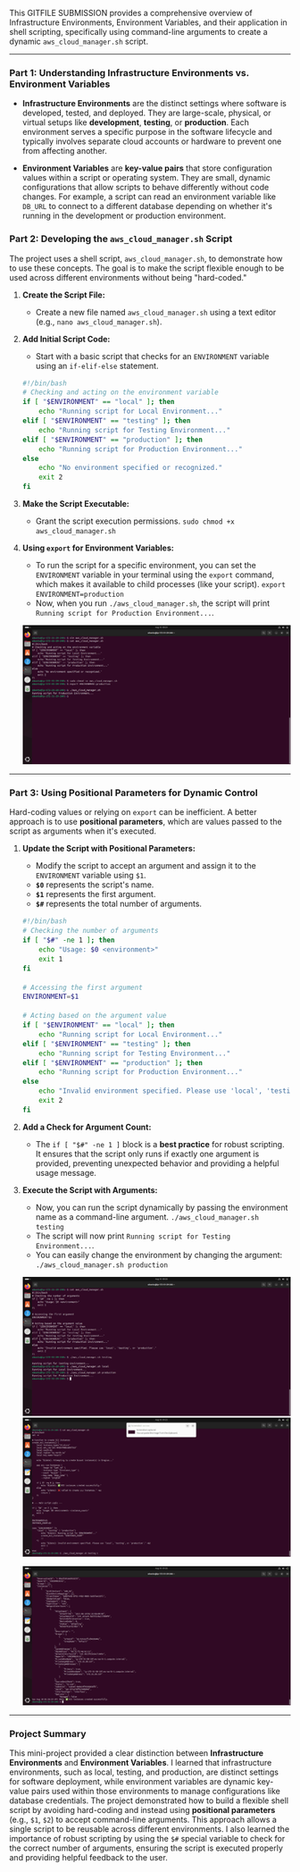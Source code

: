 This GITFILE SUBMISSION provides a comprehensive overview of Infrastructure Environments, Environment Variables, and their application in shell scripting, specifically using command-line arguments to create a dynamic `aws_cloud_manager.sh` script.

-----

### Part 1: Understanding Infrastructure Environments vs. Environment Variables

  * **Infrastructure Environments** are the distinct settings where software is developed, tested, and deployed. They are large-scale, physical, or virtual setups like **development**, **testing**, or **production**. Each environment serves a specific purpose in the software lifecycle and typically involves separate cloud accounts or hardware to prevent one from affecting another.

  * **Environment Variables** are **key-value pairs** that store configuration values within a script or operating system. They are small, dynamic configurations that allow scripts to behave differently without code changes. For example, a script can read an environment variable like `DB_URL` to connect to a different database depending on whether it's running in the development or production environment.

### Part 2: Developing the `aws_cloud_manager.sh` Script

The project uses a shell script, `aws_cloud_manager.sh`, to demonstrate how to use these concepts. The goal is to make the script flexible enough to be used across different environments without being "hard-coded."

1.  **Create the Script File:**

      * Create a new file named `aws_cloud_manager.sh` using a text editor (e.g., `nano aws_cloud_manager.sh`).

2.  **Add Initial Script Code:**

      * Start with a basic script that checks for an `ENVIRONMENT` variable using an `if-elif-else` statement.

    <!-- end list -->

    ```bash
    #!/bin/bash
    # Checking and acting on the environment variable
    if [ "$ENVIRONMENT" == "local" ]; then
        echo "Running script for Local Environment..."
    elif [ "$ENVIRONMENT" == "testing" ]; then
        echo "Running script for Testing Environment..."
    elif [ "$ENVIRONMENT" == "production" ]; then
        echo "Running script for Production Environment..."
    else
        echo "No environment specified or recognized."
        exit 2
    fi
    ```

3.  **Make the Script Executable:**

      * Grant the script execution permissions.
        `sudo chmod +x aws_cloud_manager.sh`

4.  **Using `export` for Environment Variables:**

      * To run the script for a specific environment, you can set the `ENVIRONMENT` variable in your terminal using the `export` command, which makes it available to child processes (like your script).
        `export ENVIRONMENT=production`
      * Now, when you run `./aws_cloud_manager.sh`, the script will print `Running script for Production Environment...`.

    ![alt text](<WhatsApp Image 2025-08-10 at 01.37.53_1c5c82e1.jpg>)

-----

### Part 3: Using Positional Parameters for Dynamic Control

Hard-coding values or relying on `export` can be inefficient. A better approach is to use **positional parameters**, which are values passed to the script as arguments when it's executed.

1.  **Update the Script with Positional Parameters:**

      * Modify the script to accept an argument and assign it to the `ENVIRONMENT` variable using `$1`.
      * **`$0`** represents the script's name.
      * **`$1`** represents the first argument.
      * **`$#`** represents the total number of arguments.

    <!-- end list -->

    ```bash
    #!/bin/bash
    # Checking the number of arguments
    if [ "$#" -ne 1 ]; then
        echo "Usage: $0 <environment>"
        exit 1
    fi

    # Accessing the first argument
    ENVIRONMENT=$1

    # Acting based on the argument value
    if [ "$ENVIRONMENT" == "local" ]; then
        echo "Running script for Local Environment..."
    elif [ "$ENVIRONMENT" == "testing" ]; then
        echo "Running script for Testing Environment..."
    elif [ "$ENVIRONMENT" == "production" ]; then
        echo "Running script for Production Environment..."
    else
        echo "Invalid environment specified. Please use 'local', 'testing', or 'production'."
        exit 2
    fi
    ```

2.  **Add a Check for Argument Count:**

      * The `if [ "$#" -ne 1 ]` block is a **best practice** for robust scripting. It ensures that the script only runs if exactly one argument is provided, preventing unexpected behavior and providing a helpful usage message.

3.  **Execute the Script with Arguments:**

      * Now, you can run the script dynamically by passing the environment name as a command-line argument.
        `./aws_cloud_manager.sh testing`
      * The script will now print `Running script for Testing Environment...`.
      * You can easily change the environment by changing the argument: `./aws_cloud_manager.sh production`

    ![alt text](<WhatsApp Image 2025-08-10 at 01.37.29_b05f2647.jpg>)
    ![alt text](<WhatsApp Image 2025-08-10 at 02.28.00_794e5132.jpg>)

    ![alt text](<WhatsApp Image 2025-08-10 at 02.28.13_619775b5.jpg>)

-----

### Project Summary
This mini-project provided a clear distinction between **Infrastructure Environments** and **Environment Variables**. I learned that infrastructure environments, such as local, testing, and production, are distinct settings for software deployment, while environment variables are dynamic key-value pairs used within those environments to manage configurations like database credentials. The project demonstrated how to build a flexible shell script by avoiding hard-coding and instead using **positional parameters** (e.g., `$1`, `$2`) to accept command-line arguments. This approach allows a single script to be reusable across different environments. I also learned the importance of robust scripting by using the `$#` special variable to check for the correct number of arguments, ensuring the script is executed properly and providing helpful feedback to the user.
